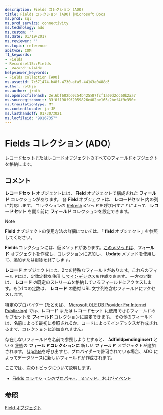 ```yaml
---
description: Fields コレクション (ADO)
title: Fields コレクション (ADO) |Microsoft Docs
ms.prod: sql
ms.prod_service: connectivity
ms.technology: ado
ms.custom: ''
ms.date: 01/19/2017
ms.reviewer: ''
ms.topic: reference
apitype: COM
f1_keywords:
- Fields
- Recordset15::Fields
- _Record::Fields
helpviewer_keywords:
- Fields collection [ADO]
ms.assetid: 7c371474-b88f-4730-afa5-44163a0488d5
author: rothja
ms.author: jroth
ms.openlocfilehash: 2e16bf602bd0c54b425587fcf1a50d2cc60b2aa7
ms.sourcegitcommit: 33f0f190f962059826e002be165a2bef4f9e350c
ms.translationtype: MT
ms.contentlocale: ja-JP
ms.lasthandoff: 01/30/2021
ms.locfileid: "99167357"
---
```

# <a name="fields-collection-ado"></a>Fields コレクション (ADO)
[レコードセット](./recordset-object-ado.md)または[レコード](./record-object-ado.md)オブジェクトのすべての[フィールド](./field-object.md)オブジェクトを格納します。  
  
## <a name="remarks"></a>コメント  
 **レコードセット** オブジェクトには、 **Field** オブジェクトで構成された **フィールド** コレクションがあります。 各 **Field** オブジェクトは、 **レコードセット** 内の列に対応します。 コレクションの [Refresh](./refresh-method-ado.md)メソッドを呼び出すことによって、**レコードセット** を開く前に **フィールド** コレクションを設定できます。  
  
> [!NOTE]
>  **Field** オブジェクトの使用方法の詳細については、「 **field** オブジェクト」を参照してください。  
  
 **Fields** コレクションには、仮メソッドがあります。[このメソッドは](./append-method-ado.md)、**フィールド** オブジェクトを作成し、コレクションに追加し、 **Update** メソッドを使用して、追加または削除を終了します。  
  
 **レコード** オブジェクトには、2つの特殊なフィールドがあります。これらのフィールドには、定数定数を使用 [してインデックス](./fieldenum.md)を作成できます。 一方の定数は、 **レコード** の既定のストリームを格納しているフィールドにアクセスします。もう1つの定数は、 **レコード** の絶対 URL 文字列を含むフィールドにアクセスします。  
  
 特定のプロバイダー (たとえば、 [Microsoft OLE DB Provider For Internet Publishing](../../guide/appendixes/microsoft-ole-db-provider-for-internet-publishing.md)) では、**レコード** または **レコードセット** に使用できるフィールドのサブセットを **フィールド** コレクションに設定できます。 その他のフィールドは、名前によって最初に参照されるか、コードによってインデックスが作成されるまで、コレクションに追加されません。  
  
 存在しないフィールドを名前で参照しようとすると、 **Adfieldpendinginsert** という [状態](./status-property-ado-field.md)の **フィールドコレクションに** 新しい **フィールド** オブジェクトが追加されます。 [Update](./update-method.md)を呼び出すと、プロバイダーで許可されている場合、ADO によってデータソースに新しいフィールドが作成されます。  
  
 ここでは、次のトピックについて説明します。  
  
-   [Fields コレクションのプロパティ、メソッド、およびイベント](./fields-collection-properties-methods-and-events.md)  
  
## <a name="see-also"></a>参照  
 [Field オブジェクト](./field-object.md)